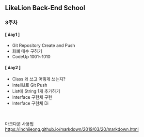 ## LikeLion Back-End School
### 3주차
#### [ day1 ]<br>
- Git Repository Create and Push <br>
- 화폐 매수 구하기 <br>
- CodeUp 1001~1010 <br>

#### [ day2 ]<br>
- Class 왜 쓰고 어떻게 쓰는지? <br>
- IntelliJ로 Git Push <br>
- List에 String 1개 추가하기 <br>
- Interface 구현체 구현 <br>
- Interface 구현체 Di <br>


<br><br>
마크다운 사용법
https://inchijeong.github.io/markdown/2019/03/20/markdown.html

